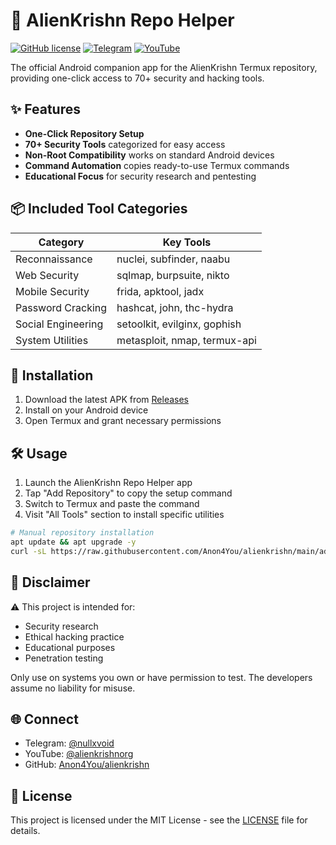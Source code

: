 # 🔮 AlienKrishn Repo Helper

[![GitHub license](https://img.shields.io/github/license/Anon4You/alienkrishn)](https://github.com/Anon4You/alienkrishn)
[![Telegram](https://img.shields.io/badge/Telegram-Channel-blue)](https://t.me/nullxvoid)
[![YouTube](https://img.shields.io/badge/YouTube-Channel-red)](https://youtube.com/@alienkrishnorg)

The official Android companion app for the AlienKrishn Termux repository, providing one-click access to 70+ security and hacking tools.

## ✨ Features

- **One-Click Repository Setup**
- **70+ Security Tools** categorized for easy access
- **Non-Root Compatibility** works on standard Android devices
- **Command Automation** copies ready-to-use Termux commands
- **Educational Focus** for security research and pentesting

## 📦 Included Tool Categories

| Category              | Key Tools                              |
|-----------------------|----------------------------------------|
| Reconnaissance        | nuclei, subfinder, naabu               |
| Web Security          | sqlmap, burpsuite, nikto               |
| Mobile Security       | frida, apktool, jadx                  |
| Password Cracking     | hashcat, john, thc-hydra              |
| Social Engineering    | setoolkit, evilginx, gophish          |
| System Utilities      | metasploit, nmap, termux-api          |

## 🚀 Installation

1. Download the latest APK from [Releases](https://github.com/Anon4You/Alienkrishn-app/releases)
2. Install on your Android device
3. Open Termux and grant necessary permissions

## 🛠️ Usage

1. Launch the AlienKrishn Repo Helper app
2. Tap "Add Repository" to copy the setup command
3. Switch to Termux and paste the command
4. Visit "All Tools" section to install specific utilities

```bash
# Manual repository installation
apt update && apt upgrade -y
curl -sL https://raw.githubusercontent.com/Anon4You/alienkrishn/main/addrepo | bash
```

## 📜 Disclaimer

⚠️ This project is intended for:

- Security research
- Ethical hacking practice
- Educational purposes
- Penetration testing

Only use on systems you own or have permission to test. The developers assume no liability for misuse.

## 🌐 Connect

- Telegram: [@nullxvoid](https://t.me/nullxvoid)
- YouTube: [@alienkrishnorg](https://youtube.com/@alienkrishnorg)
- GitHub: [Anon4You/alienkrishn](https://github.com/Anon4You/alienkrishn)

## 📄 License

This project is licensed under the MIT License - see the [LICENSE](LICENSE) file for details.
